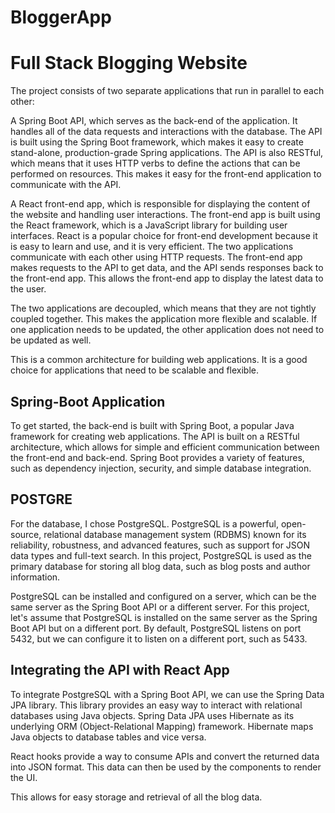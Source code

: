 # BloggerApp
# Full Stack Blogging Website
The project consists of two separate applications that run in parallel to each other:

A Spring Boot API, which serves as the back-end of the application. It handles all of the data requests and interactions with the database. The API is built using the Spring Boot framework, which makes it easy to create stand-alone, production-grade Spring applications. The API is also RESTful, which means that it uses HTTP verbs to define the actions that can be performed on resources. This makes it easy for the front-end application to communicate with the API.

A React front-end app, which is responsible for displaying the content of the website and handling user interactions. The front-end app is built using the React framework, which is a JavaScript library for building user interfaces. React is a popular choice for front-end development because it is easy to learn and use, and it is very efficient.
The two applications communicate with each other using HTTP requests. The front-end app makes requests to the API to get data, and the API sends responses back to the front-end app. This allows the front-end app to display the latest data to the user.

The two applications are decoupled, which means that they are not tightly coupled together. This makes the application more flexible and scalable. If one application needs to be updated, the other application does not need to be updated as well.

This is a common architecture for building web applications. It is a good choice for applications that need to be scalable and flexible.

## Spring-Boot Application
To get started, the back-end is built with Spring Boot, a popular Java framework for creating web applications. The API is built on a RESTful architecture, which allows for simple and efficient communication between the front-end and back-end. Spring Boot provides a variety of features, such as dependency injection, security, and simple database integration.

## POSTGRE
For the database, I chose PostgreSQL. PostgreSQL is a powerful, open-source, relational database management system (RDBMS) known for its reliability, robustness, and advanced features, such as support for JSON data types and full-text search. In this project, PostgreSQL is used as the primary database for storing all blog data, such as blog posts and author information.

PostgreSQL can be installed and configured on a server, which can be the same server as the Spring Boot API or a different server. For this project, let's assume that PostgreSQL is installed on the same server as the Spring Boot API but on a different port. By default, PostgreSQL listens on port 5432, but we can configure it to listen on a different port, such as 5433.

## Integrating the API with React App
To integrate PostgreSQL with a Spring Boot API, we can use the Spring Data JPA library. This library provides an easy way to interact with relational databases using Java objects. Spring Data JPA uses Hibernate as its underlying ORM (Object-Relational Mapping) framework. Hibernate maps Java objects to database tables and vice versa.

React hooks provide a way to consume APIs and convert the returned data into JSON format. This data can then be used by the components to render the UI.


This allows for easy storage and retrieval of all the blog data.


